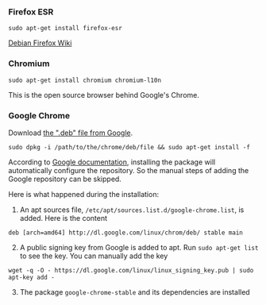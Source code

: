 ### Firefox ESR

`sudo apt-get install firefox-esr`

[Debian Firefox Wiki](https://wiki.debian.org/Firefox)

### Chromium

`sudo apt-get install chromium chromium-l10n`

This is the open source browser behind Google's Chrome.

### Google Chrome

Download [the ".deb" file from Google](https://www.google.com/chrome/).

`sudo dpkg -i /path/to/the/chrome/deb/file && sudo apt-get install -f`

According to [Google documentation](https://www.google.com/linuxrepositories/), installing the package will automatically configure the repository. So the manual steps of adding the Google repository can be skipped.

Here is what happened during the installation:

1. An apt sources file, `/etc/apt/sources.list.d/google-chrome.list`, is added. Here is the content
```
deb [arch=amd64] http://dl.google.com/linux/chrom/deb/ stable main
```
2. A public signing key from Google is added to apt. Run `sudo apt-get list` to see the key. You can manually add the key
```
wget -q -O - https://dl.google.com/linux/linux_signing_key.pub | sudo apt-key add -
```
3. The package `google-chrome-stable` and its dependencies are installed

